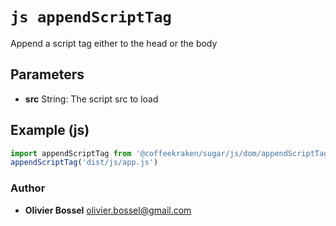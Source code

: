 


<!-- @namespace    sugar.js.dom -->
<!-- @name    appendScriptTag -->

# ```js appendScriptTag ```


Append a script tag either to the head or the body

## Parameters

- **src**  String: The script src to load



## Example (js)

```js
import appendScriptTag from '@coffeekraken/sugar/js/dom/appendScriptTag'
appendScriptTag('dist/js/app.js')
```


### Author
- **Olivier Bossel** <a href="mailto:olivier.bossel@gmail.com">olivier.bossel@gmail.com</a> 



